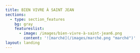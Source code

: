 ```yaml
---
title: BIEN VIVRE À SAINT JEAN
sections:
  - type: section_features
    bg: gray
    featureslist:
      - image: /images/bien-vivre-à-saint-jean6.png
        content: '![marché](/images/marché.png "marché")'
layout: landing
---
```


